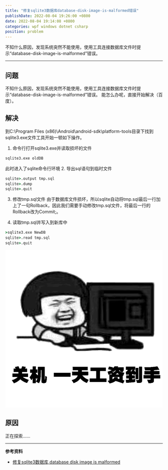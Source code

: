 ```yaml
---
title: "修复sqlite3数据库database-disk-image-is-malformed错误"
publishDate: 2022-08-04 19:26:00 +0800
date: 2022-08-04 19:14:08 +0800
categories: wpf windows dotnet csharp
position: problem
---
```


不知什么原因，发现系统突然不能使用，使用工具连接数据库文件时提示“database-disk-image-is-malformed”错误。

---

<div id="toc"></div>

## 问题

不知什么原因，发现系统突然不能使用，使用工具连接数据库文件时提示“database-disk-image-is-malformed”错误。
能怎么办呢，直接开始解决（百度）。

## 解决

到C:\Program Files (x86)\Android\android-sdk\platform-tools目录下找到sqlite3.exe文件工具开始一顿如下操作。

1. 命令行打开sqlite3.exe并读取损坏的文件

```cmd
sqlite3.exe oldDB
```

此时进入了sqlite命令行环境
2. 导出sql语句到临时文件

```cmd
sqlite>.output tmp.sql
sqlite>.dump
sqlite>.quit
```

3. 修改tmp.sql文件
由于数据库文件损坏，所以sqlite自动将tmp.sql最后一行加上了一句Rollback，因此我们需要手动修改tmp.sql文件，将最后一行的Rollback改为Commit;。

4. 读取tmp.sql并写入到新库中

```cmd
>sqlite3.exe NewDB
sqlite>.read tmp.sql
sqlite>.quit
```

![一天工资到手，关机下班](/static/common/offduty.gif)

## 原因

正在探索……

---

**参考资料**

- [修复sqlite3数据库,database disk image is malformed](https://www.jianshu.com/p/d2c53d654e4a)
